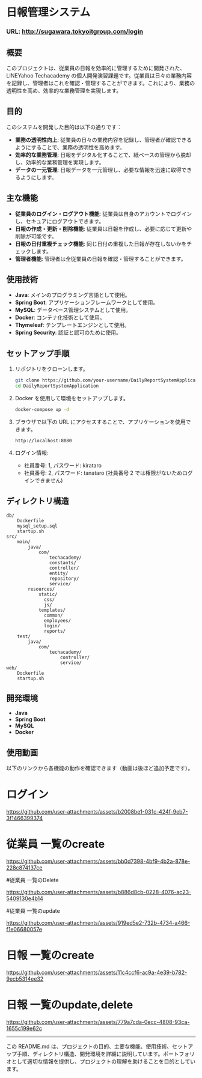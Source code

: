 # 日報管理システム

### URL: http://sugawara.tokyoitgroup.com/login

## 概要

このプロジェクトは、従業員の日報を効率的に管理するために開発された、LINEYahoo Techacademy の個人開発演習課題です。従業員は日々の業務内容を記録し、管理者はこれを確認・管理することができます。これにより、業務の透明性を高め、効率的な業務管理を実現します。

## 目的

このシステムを開発した目的は以下の通りです：

- **業務の透明性向上**: 従業員の日々の業務内容を記録し、管理者が確認できるようにすることで、業務の透明性を高めます。
- **効率的な業務管理**: 日報をデジタル化することで、紙ベースの管理から脱却し、効率的な業務管理を実現します。
- **データの一元管理**: 日報データを一元管理し、必要な情報を迅速に取得できるようにします。

## 主な機能

- **従業員のログイン・ログアウト機能**: 従業員は自身のアカウントでログインし、セキュアにログアウトできます。
- **日報の作成・更新・削除機能**: 従業員は日報を作成し、必要に応じて更新や削除が可能です。
- **日報の日付重複チェック機能**: 同じ日付の重複した日報が存在しないかをチェックします。
- **管理者機能**: 管理者は全従業員の日報を確認・管理することができます。

## 使用技術

- **Java**: メインのプログラミング言語として使用。
- **Spring Boot**: アプリケーションフレームワークとして使用。
- **MySQL**: データベース管理システムとして使用。
- **Docker**: コンテナ化技術として使用。
- **Thymeleaf**: テンプレートエンジンとして使用。
- **Spring Security**: 認証と認可のために使用。

## セットアップ手順

1. リポジトリをクローンします。

   ```sh
   git clone https://github.com/your-username/DailyReportSystemApplication.git
   cd DailyReportSystemApplication
   ```

2. Docker を使用して環境をセットアップします。

   ```sh
   docker-compose up -d
   ```

3. ブラウザで以下の URL にアクセスすることで、アプリケーションを使用できます。

   ```
   http://localhost:8080
   ```

4. ログイン情報:
   - 社員番号: 1, パスワード: kirataro
   - 社員番号: 2, パスワード: tanataro (社員番号 2 では権限がないためログインできません)

## ディレクトリ構造

```
db/
    Dockerfile
    mysql_setup.sql
    startup.sh
src/
    main/
        java/
            com/
                techacademy/
                constants/
                controller/
                entity/
                repository/
                service/
        resources/
            static/
              css/
              js/
            templates/
              common/
              employees/
              login/
              reports/
    test/
        java/
            com/
                techacademy/
                    controller/
                    service/
web/
    Dockerfile
    startup.sh
```

## 開発環境

- **Java**
- **Spring Boot**
- **MySQL**
- **Docker**

## 使用動画

以下のリンクから各機能の動作を確認できます（動画は後ほど追加予定です）。


# ログイン

https://github.com/user-attachments/assets/b2008be1-031c-424f-9eb7-3f1466399374

# 従業員 一覧のcreate

https://github.com/user-attachments/assets/bb0d7398-4bf9-4b2a-878e-228c874137ce


#従業員 一覧のDelete

https://github.com/user-attachments/assets/b886d8cb-0228-4076-ac23-5409130e4b14

#従業員 一覧のupdate

https://github.com/user-attachments/assets/919ed5e2-732b-4734-a466-f1e06680057e


# 日報 一覧のcreate

https://github.com/user-attachments/assets/11c4ccf6-ac9a-4e39-b782-9ecb5314ee32

# 日報 一覧のupdate,delete

https://github.com/user-attachments/assets/779a7cda-0ecc-4808-93ca-1655c199e62c



---

この README.md は、プロジェクトの目的、主要な機能、使用技術、セットアップ手順、ディレクトリ構造、開発環境を詳細に説明しています。ポートフォリオとして適切な情報を提供し、プロジェクトの理解を助けることを目的としています。
